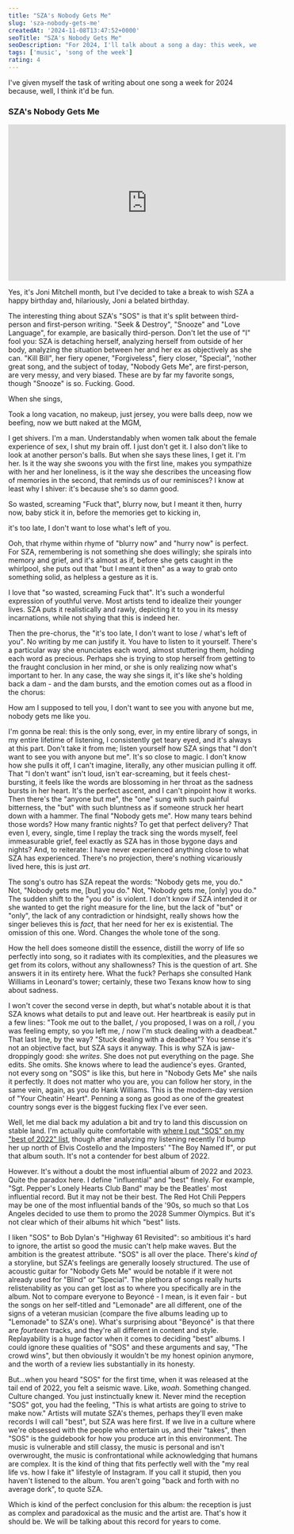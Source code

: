 ```yaml
---
title: "SZA's Nobody Gets Me"
slug: 'sza-nobody-gets-me'
createdAt: '2024-11-08T13:47:52+0000'
seoTitle: "SZA's Nobody Gets Me"
seoDescription: "For 2024, I'll talk about a song a day: this week, we're talking about SZA's Nobody Gets Me."
tags: ['music', 'song of the week']
rating: 4
---
```


I've given myself the task of writing about one song a week for 2024 because, well, I think it'd be fun.

### SZA's Nobody Gets Me

<iframe width="560" height="315" src="https://www.youtube.com/embed/NNd_ufPG3x4?si=sKb_c8Gsqp170pLT" title="YouTube video player" frameborder="0" allow="accelerometer; autoplay; clipboard-write; encrypted-media; gyroscope; picture-in-picture; web-share" referrerpolicy="strict-origin-when-cross-origin" allowfullscreen></iframe>

Yes, it's Joni Mitchell month, but I've decided to take a break to wish SZA a happy birthday and, hilariously, Joni a belated birthday.

The interesting thing about SZA's "SOS" is that it's split between third-person and first-person writing. "Seek & Destroy", "Snooze" and "Love Language", for example, are basically third-person. Don't let the use of "I" fool you: SZA is detaching herself, analyzing herself from outside of her body, analyzing the situation between her and her ex as objectively as she can. "Kill Bill", her fiery opener, "Forgiveless", fiery closer, "Special", 'nother great song, and the subject of today, "Nobody Gets Me", are first-person, are very messy, and very biased. These are by far my favorite songs, though "Snooze" is so. Fucking. Good.

When she sings,

<p class="verse">
Took a long vacation, no makeup, just jersey,
you were balls deep, now we beefing,
now we butt naked at the MGM,
</p>

I get shivers. I'm a man. Understandably when women talk about the female experience of sex, I shut my brain off. I just don't get it. I also don't like to look at another person's balls. But when she says these lines, I get it. I'm her. Is it the way she swoons you with the first line, makes you sympathize with her and her loneliness, is it the way she describes the unceasing flow of memories in the second, that reminds us of our reminisces? I know at least why I shiver: it's because she's so damn good.

<p class="verse">
So wasted, screaming "Fuck that",
blurry now, but I meant it then,
hurry now, baby stick it in,
before the memories get to kicking in,
</p>

<p class="verse">
it's too late, I don't want to lose
what's left of you.
</p>

Ooh, that rhyme within rhyme of "blurry now" and "hurry now" is perfect. For SZA, remembering is not something she does willingly; she spirals into memory and grief, and it's almost as if, before she gets caught in the whirlpool, she puts out that "but I meant it then" as a way to grab onto something solid, as helpless a gesture as it is.

I love that "so wasted, screaming Fuck that". It's such a wonderful expression of youthful verve. Most artists tend to idealize their younger lives. SZA puts it realistically and rawly, depicting it to you in its messy incarnations, while not shying that this is indeed her.

Then the pre-chorus, the "it's too late, I don't want to lose / what's left of you". No writing by me can justify it. You have to listen to it yourself. There's a particular way she enunciates each word, almost stuttering them, holding each word as precious. Perhaps she is trying to stop herself from getting to the fraught conclusion in her mind, or she is only realizing now what's important to her. In any case, the way she sings it, it's like she's holding back a dam - and the dam bursts, and the emotion comes out as a flood in the chorus:

<p class="verse">
How am I supposed to tell you,
I don't want to see you with anyone but me,
nobody gets me like you.
</p>

I'm gonna be real: this is the only song, ever, in my entire library of songs, in my entire lifetime of listening, I consistently get teary eyed, and it's always at this part. Don't take it from me; listen yourself how SZA sings that "I don't want to see you with anyone but me". It's so close to magic. I don't know how she pulls it off, I can't imagine, literally, any other musician pulling it off. That "I don't want" isn't loud, isn't ear-screaming, but it feels chest-bursting, it feels like the words are blossoming in her throat as the sadness bursts in her heart. It's the perfect ascent, and I can't pinpoint how it works. Then there's the "anyone but me", the "one" sung with such painful bitterness, the "but" with such bluntness as if someone struck her heart down with a hammer. The final "Nobody gets me". How many tears behind those words? How many frantic nights? To get that perfect delivery? That even I, every, single, time I replay the track sing the words myself, feel immeasurable grief, feel exactly as SZA has in those bygone days and nights? And, to reiterate: I have never experienced anything close to what SZA has experienced. There's no projection, there's nothing vicariously lived here, this is just _art_.

The song's outro has SZA repeat the words: "Nobody gets me, you do." Not, "Nobody gets me, \[but\] you do." Not, "Nobody gets me, \[only\] you do." The sudden shift to the "you do" is violent. I don't know if SZA intended it or she wanted to get the right measure for the line, but the lack of "but" or "only", the lack of any contradiction or hindsight, really shows how the singer believes this is _fact_, that her need for her ex is existential. The omission of this one. Word. Changes the whole tone of the song.

How the hell does someone distill the essence, distill the worry of life so perfectly into song, so it radiates with its complexities, and the pleasures we get from its colors, without any shallowness? This is the question of art. She answers it in its entirety here. What the fuck? Perhaps she consulted Hank Williams in Leonard's tower; certainly, these two Texans know how to sing about sadness.

I won't cover the second verse in depth, but what's notable about it is that SZA knows what details to put and leave out. Her heartbreak is easily put in a few lines: "Took me out to the ballet, / you proposed, I was on a roll, / you was feeling empty, so you left me, / now I'm stuck dealing with a deadbeat." That last line, by the way? "Stuck dealing with a deadbeat"? You sense it's not an objective fact, but SZA says it anyway. This is why SZA is jaw-droppingly good: she _writes_. She does not put everything on the page. She edits. She omits. She knows where to lead the audience's eyes. Granted, not every song on "SOS" is like this, but here in "Nobody Gets Me" she nails it perfectly. It does not matter who you are, you can follow her story, in the same vein, again, as you do Hank Williams. This is the modern-day version of "Your Cheatin' Heart". Penning a song as good as one of the greatest country songs ever is the biggest fucking flex I've ever seen.

Well, let me dial back my adulation a bit and try to land this discussion on stable land. I'm actually quite comfortable with [where I put "SOS" on my "best of 2022" list](/best-album-2022), though after analyzing my listening recently I'd bump her up north of Elvis Costello and the Imposters' "The Boy Named If", or put that album south. It's not a contender for best album of 2022.

However. It's without a doubt the most influential album of 2022 and 2023. Quite the paradox here. I define "influential" and "best" finely. For example, "Sgt. Pepper's Lonely Hearts Club Band" may be the Beatles' most influential record. But it may not be their best. The Red Hot Chili Peppers may be one of the most influential bands of the '90s, so much so that Los Angeles decided to use them to promo the 2028 Summer Olympics. But it's not clear which of their albums hit which "best" lists.

I liken "SOS" to Bob Dylan's "Highway 61 Revisited": so ambitious it's hard to ignore, the artist so good the music can't help make waves. But the ambition is the greatest attribute. "SOS" is all over the place. There's _kind of_ a storyline, but SZA's feelings are generally loosely structured. The use of acoustic guitar for "Nobody Gets Me" would be notable if it were not already used for "Blind" or "Special". The plethora of songs really hurts relistenability as you can get lost as to where you specifically are in the album. Not to compare everyone to Beyoncé - I mean, is it even fair - but the songs on her self-titled and "Lemonade" are all different, one of the signs of a veteran musician (compare the five albums leading up to "Lemonade" to SZA's one). What's surprising about "Beyoncé" is that there are _fourteen_ tracks, and they're all different in content and style. Replayability is a huge factor when it comes to deciding "best" albums. I could ignore these qualities of "SOS" and these arguments and say, "The crowd wins", but then obviously it wouldn't be my honest opinion anymore, and the worth of a review lies substantially in its honesty.

But...when you heard "SOS" for the first time, when it was released at the tail end of 2022, you felt a seismic wave. Like, _woah_. Something changed. Culture changed. You just instinctually knew it. Never mind the reception "SOS" got, you had the feeling, "This is what artists are going to strive to make now." Artists will mutate SZA's themes, perhaps they'll even make records I will call "best", but SZA was here first. If we live in a culture where we're obsessed with the people who entertain us, and their "takes", then "SOS" is the guidebook for how you produce art in this environment. The music is vulnerable and still classy, the music is personal and isn't overwrought, the music is confrontational while acknowledging that humans are complex. It is the kind of thing that fits perfectly well with the "my real life vs. how I fake it" lifestyle of Instagram. If you call it stupid, then you haven't listened to the album. You aren't going "back and forth with no average dork", to quote SZA.

Which is kind of the perfect conclusion for this album: the reception is just as complex and paradoxical as the music and the artist are. That's how it should be. We will be talking about this record for years to come.
